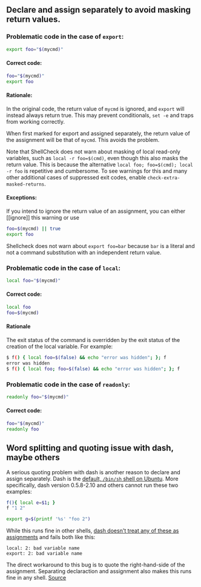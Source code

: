 ## Declare and assign separately to avoid masking return values.

### Problematic code in the case of `export`:

```sh
export foo="$(mycmd)"
```

#### Correct code:

```sh
foo="$(mycmd)"
export foo
```

#### Rationale:

In the original code, the return value of `mycmd` is ignored, and `export` will instead always return true. This may prevent conditionals, `set -e` and traps from working correctly.

When first marked for export and assigned separately, the return value of the assignment will be that of `mycmd`. This avoids the problem.

Note that ShellCheck does not warn about masking of local read-only variables, such as `local -r foo=$(cmd)`, even though this also masks the return value. This is because the alternative `local foo; foo=$(cmd); local -r foo` is repetitive and cumbersome. To see warnings for this and many other additional cases of suppressed exit codes, enable `check-extra-masked-returns`.

#### Exceptions:

If you intend to ignore the return value of an assignment, you can either [[ignore]] this warning or use

```sh
foo=$(mycmd) || true
export foo
```

Shellcheck does not warn about `export foo=bar` because `bar` is a literal and not a command substitution with an independent return value. 

### Problematic code in the case of `local`:

```sh
local foo="$(mycmd)"
```

#### Correct code:

```sh
local foo
foo=$(mycmd)
```

#### Rationale

The exit status of the command is overridden by the exit status of the creation of the local variable. For example:

```bash
$ f() { local foo=$(false) && echo "error was hidden"; }; f
error was hidden
$ f() { local foo; foo=$(false) && echo "error was hidden"; }; f
```

### Problematic code in the case of `readonly`:

```sh
readonly foo="$(mycmd)"
```

#### Correct code:

```sh
foo="$(mycmd)"
readonly foo
```

## Word splitting and quoting issue with dash, maybe others

A serious quoting problem with dash is another reason to declare and assign separately. Dash is the [default, `/bin/sh` shell on Ubuntu](https://wiki.ubuntu.com/DashAsBinSh). More specifically, dash version 0.5.8-2.10 and others cannot run these two examples:
```sh
f(){ local e=$1; }
f "1 2"

export g=$(printf '%s' "foo 2")
``` 
While this runs fine in other shells, [dash doesn't treat any of these as assignments](http://mywiki.wooledge.org/BashPitfalls#local_var.3D.24.28cmd.29) and fails both like this:
```
local: 2: bad variable name
export: 2: bad variable name
```
The direct workaround to this bug is to quote the right-hand-side of the assignment. Separating declaraction and assignment also makes this runs fine in any shell.
[Source](https://github.com/koalaman/shellcheck/wiki/SC2155)

